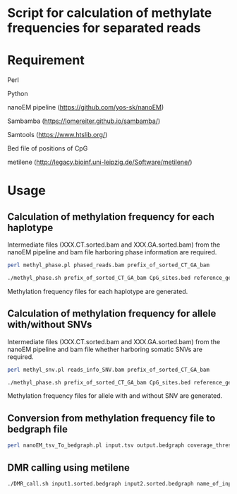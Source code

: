 # Script for calculation of methylate frequencies for separated reads

# Requirement

Perl

Python

nanoEM pipeline (https://github.com/yos-sk/nanoEM)

Sambamba (https://lomereiter.github.io/sambamba/)

Samtools (https://www.htslib.org/)

Bed file of positions of CpG

metilene (http://legacy.bioinf.uni-leipzig.de/Software/metilene/)



# Usage



## Calculation of methylation frequency for each haplotype

Intermediate files (XXX.CT.sorted.bam and XXX.GA.sorted.bam) from the nanoEM pipeline and bam file harboring phase information are required.

```bash
perl methyl_phase.pl phased_reads.bam prefix_of_sorted_CT_GA_bam

./methyl_phase.sh prefix_of_sorted_CT_GA_bam CpG_sites.bed reference_genome.fa
```
Methylation frequency files for each haplotype are generated.



## Calculation of methylation frequency for allele with/without SNVs

Intermediate files (XXX.CT.sorted.bam and XXX.GA.sorted.bam) from the nanoEM pipeline and bam file whether harboring somatic SNVs are required.

```bash
perl methyl_snv.pl reads_info_SNV.bam prefix_of_sorted_CT_GA_bam

./methyl_phase.sh prefix_of_sorted_CT_GA_bam CpG_sites.bed reference_genome.fa
```

Methylation frequency files for allele with and without SNV are generated.



## Conversion from methylation frequency file to bedgraph file

```bash
perl nanoEM_tsv_To_bedgraph.pl input.tsv output.bedgraph coverage_threshold
```



## DMR calling using metilene

```bash
./DMR_call.sh input1.sorted.bedgraph input2.sorted.bedgraph name_of_input1 name_of_input2
```
